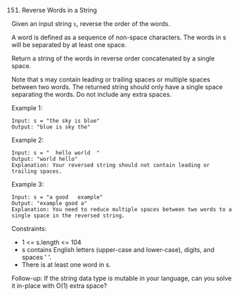 151. Reverse Words in a String

Given an input string `s`, reverse the order of the words.

A word is defined as a sequence of non-space characters. The words in s will be separated by at least one space.

Return a string of the words in reverse order concatenated by a single space.

Note that s may contain leading or trailing spaces or multiple spaces between two words. The returned string should only have a single space separating the words. Do not include any extra spaces.


Example 1:
```
Input: s = "the sky is blue"
Output: "blue is sky the"
```
Example 2:
```
Input: s = "  hello world  "
Output: "world hello"
Explanation: Your reversed string should not contain leading or trailing spaces.
```
Example 3:
```
Input: s = "a good   example"
Output: "example good a"
Explanation: You need to reduce multiple spaces between two words to a single space in the reversed string.
 ```

Constraints:

* 1 <= s.length <= 104
* s contains English letters (upper-case and lower-case), digits, and spaces ' '.
* There is at least one word in s.
 

Follow-up: If the string data type is mutable in your language, can you solve it in-place with O(1) extra space?